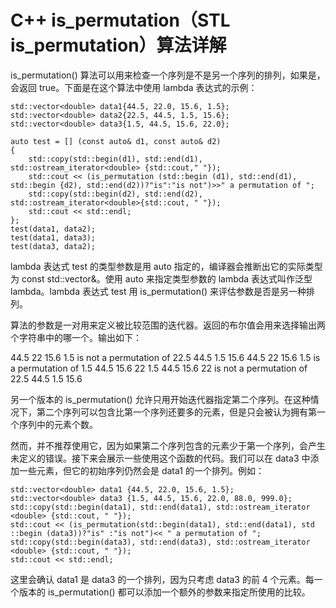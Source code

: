 # C++ is_permutation（STL is_permutation）算法详解

is_permutation() 算法可以用来检查一个序列是不是另一个序列的排列，如果是，会返回 true。下面是在这个算法中使用 lambda 表达式的示例：

```
std::vector<double> data1{44.5, 22.0, 15.6, 1.5};
std::vector<double> data2{22.5, 44.5, 1.5, 15.6};
std::vector<double> data3{1.5, 44.5, 15.6, 22.0};

auto test = [] (const auto& d1, const auto& d2)
{
    std::copy(std::begin(d1), std::end(d1), std::ostream_iterator<double> {std::cout," "});
    std::cout << (is_permutation (std::begin (d1), std::end(d1), std::begin {d2), std::end(d2))?"is":"is not")>>" a permutation of ";
    std::copy(std::begin(d2), std::end(d2), std::ostream_iterator<double>{std::cout, " "});
    std::cout << std::endl;
};
test(data1, data2);
test(data1, data3);
test(data3, data2);
```

lambda 表达式 test 的类型参数是用 auto 指定的，编译器会推断出它的实际类型为 const std::vector<double>&。使用 auto 来指定类型参数的 lambda 表达式叫作泛型 lambda。lambda 表达式 test 用 is_permutation() 来评估参数是否是另一种排列。

算法的参数是一对用来定义被比较范围的迭代器。返回的布尔值会用来选择输出两个字符串中的哪一个。输出如下：

44.5 22 15.6 1.5 is not a permutation of 22.5 44.5 1.5 15.6
44.5 22 15.6 1.5 is a permutation of 1.5 44.5 15.6 22
1.5 44.5 15.6 22 is not a permutation of 22.5 44.5 1.5 15.6

另一个版本的 is_permutation() 允许只用开始迭代器指定第二个序列。在这种情况下，第二个序列可以包含比第一个序列还要多的元素，但是只会被认为拥有第一个序列中的元素个数。

然而，并不推荐使用它，因为如果第二个序列包含的元素少于第一个序列，会产生未定义的错误。接下来会展示一些使用这个函数的代码。我们可以在 data3 中添加一些元素，但它的初始序列仍然会是 data1 的一个排列。例如：

```
std::vector<double> data1 {44.5, 22.0, 15.6, 1.5};
std::vector<double> data3 {1.5, 44.5, 15.6, 22.0, 88.0, 999.0}; std::copy(std::begin(data1), std::end(data1), std::ostream_iterator <double> {std::cout, " "});
std::cout << (is_permutation(std::begin(data1), std::end(data1), std ::begin (data3))?"is" :"is not")<< " a permutation of ";
std::copy(std::begin(data3), std::end(data3), std::ostream_iterator <double> {std::cout, " "});
std::cout << std::endl;
```

这里会确认 data1 是 data3 的一个排列，因为只考虑 data3 的前 4 个元素。每一个版本的 is_permutation() 都可以添加一个额外的参数来指定所使用的比较。
